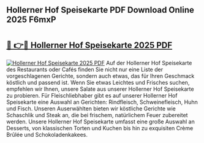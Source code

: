 ## Hollerner Hof Speisekarte PDF Download Online 2025 F6mxP

# <h2><a href="http://gccd8o.nevu.top/?p=Hollerner+Hof+Speisekarte">🔗 👉🔴 Hollerner Hof Speisekarte 2025 PDF</a></h2>

[![Hollerner Hof Speisekarte 2025 PDF](https://i.imgur.com/dBaPXMq.png)](http://gccd8o.nevu.top/?p=Hollerner+Hof+Speisekarte)
Auf der Hollerner Hof Speisekarte des Restaurants oder Cafés finden Sie nicht nur eine Liste der vorgeschlagenen Gerichte, sondern auch etwas, das für Ihren Geschmack köstlich und passend ist. Wenn Sie etwas Leichtes und Frisches suchen, empfehlen wir Ihnen, unsere Salate aus unserer Hollerner Hof Speisekarte zu probieren. Für Fleischliebhaber gibt es auf unserer Hollerner Hof Speisekarte eine Auswahl an Gerichten: Rindfleisch, Schweinefleisch, Huhn und Fisch. Unseren Auserwählten bieten wir köstliche Gerichte wie Schaschlik und Steak an, die bei frischem, natürlichem Feuer zubereitet werden. Unsere Hollerner Hof Speisekarte umfasst eine große Auswahl an Desserts, von klassischen Torten und Kuchen bis hin zu exquisiten Crème Brûlée und Schokoladenkakees.
